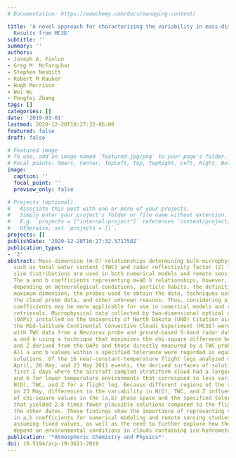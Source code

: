 ```yaml
---
# Documentation: https://wowchemy.com/docs/managing-content/

title: 'A novel approach for characterizing the variability in mass-dimension relationships:
  Results from MC3E'
subtitle: ''
summary: ''
authors:
- Joseph A. Finlon
- Greg M. McFarquhar
- Stephen Nesbitt
- Robert M Rauber
- Hugh Morrison
- Wei Wu
- Pengfei Zhang
tags: []
categories: []
date: '2019-03-01'
lastmod: 2020-12-20T10:27:32-06:00
featured: false
draft: false

# Featured image
# To use, add an image named `featured.jpg/png` to your page's folder.
# Focal points: Smart, Center, TopLeft, Top, TopRight, Left, Right, BottomLeft, Bottom, BottomRight.
image:
  caption: ''
  focal_point: ''
  preview_only: false

# Projects (optional).
#   Associate this post with one or more of your projects.
#   Simply enter your project's folder or file name without extension.
#   E.g. `projects = ["internal-project"]` references `content/project/deep-learning/index.md`.
#   Otherwise, set `projects = []`.
projects: []
publishDate: '2020-12-20T16:27:32.571758Z'
publication_types:
- '2'
abstract: Mass-dimension (m-D) relationships determining bulk microphysical properties
  such as total water content (TWC) and radar reflectivity factor (Z) from particle
  size distributions are used in both numerical models and remote sensing retrievals.
  The a and b coefficients representing m=aD b relationships, however, can vary significantly
  depending on meteorological conditions, particle habits, the definition of particle
  maximum dimension, the probes used to obtain the data, techniques used to process
  the cloud probe data, and other unknown reasons. Thus, considering a range of a,b
  coefficients may be more applicable for use in numerical models and remote sensing
  retrievals. Microphysical data collected by two-dimensional optical array probes
  (OAPs) installed on the University of North Dakota (UND) Citation aircraft during
  the Mid-latitude Continental Convective Clouds Experiment (MC3E) were used in conjunction
  with TWC data from a Nevzorov probe and ground-based S-band radar data to determine
  a and b using a technique that minimizes the chi-square difference between the TWC
  and Z derived from the OAPs and those directly measured by a TWC probe and radar.
  All a and b values within a specified tolerance were regarded as equally plausible
  solutions. Of the 16 near-constant-temperature flight legs analyzed during the 25
  April, 20 May, and 23 May 2011 events, the derived surfaces of solutions on the
  first 2 days where the aircraft-sampled stratiform cloud had a larger range in a
  and b for lower temperature environments that correspond to less variability in
  N(D), TWC, and Z for a flight leg. Because different regions of the storm were sampled
  on 23 May, differences in the variability in N(D), TWC, and Z influenced the distribution
  of chi-square values in the (a,b) phase space and the specified tolerance in a way
  that yielded 2.8 times fewer plausible solutions compared to the flight legs on
  the other dates. These findings show the importance of representing the variability
  in a,b coefficients for numerical modeling and remote sensing studies, rather than
  assuming fixed values, as well as the need to further explore how these surfaces
  depend on environmental conditions in clouds containing ice hydrometeors.
publication: '*Atmospheric Chemistry and Physics*'
doi: 10.5194/acp-19-3621-2019
---
```

